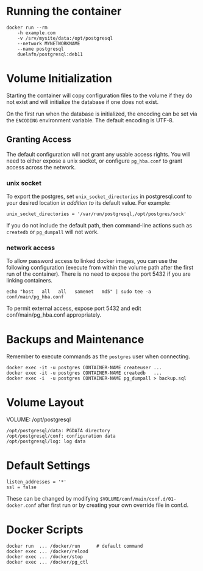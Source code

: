 
Running the container
=====================

    docker run --rm
        -h example.com
        -v /srv/mysite/data:/opt/postgresql
        --network MYNETWORKNAME
        --name postgresql
        duelafn/postgresql:deb11

Volume Initialization
=====================

Starting the container will copy configuration files to the volume if they
do not exist and will initialize the database if one does not exist.

On the first run when the database is initialized, the encoding can be set
via the `ENCODING` environment variable. The default encoding is UTF-8.

Granting Access
---------------

The default configuration will not grant any usable access rights. You will
need to either expose a unix socket, or configure `pg_hba.conf` to grant
access across the network.

### unix socket

To export the postgres, set `unix_socket_directories` in postgresql.conf to
your desired location *in addition to* its default value. For example:

    unix_socket_directories = '/var/run/postgresql,/opt/postgres/sock'

If you do not include the default path, then command-line actions such as
`createdb` or `pg_dumpall` will not work.

### network access

To allow password access to linked docker images, you can use the following
configuration (execute from within the volume path after the first run of
the container). There is no need to expose the port 5432 if you are linking
containers.

    echo "host   all   all   samenet   md5" | sudo tee -a conf/main/pg_hba.conf

To permit external access, expose port 5432 and edit conf/main/pg_hba.conf
appropriately.


Backups and Maintenance
=======================

Remember to execute commands as the `postgres` user when connecting.

    docker exec -it -u postgres CONTAINER-NAME createuser ...
    docker exec -it -u postgres CONTAINER-NAME createdb   ...
    docker exec -i  -u postgres CONTAINER-NAME pg_dumpall > backup.sql


Volume Layout
=============

VOLUME: /opt/postgresql

    /opt/postgresql/data: PGDATA directory
    /opt/postgresql/conf: configuration data
    /opt/postgresql/log: log data


Default Settings
================

    listen_addresses = '*'
    ssl = false

These can be changed by modifying `$VOLUME/conf/main/conf.d/01-docker.conf`
after first run or by creating your own override file in conf.d.

Docker Scripts
==============

    docker run  ... /docker/run      # default command
    docker exec ... /docker/reload
    docker exec ... /docker/stop
    docker exec ... /docker/pg_ctl
